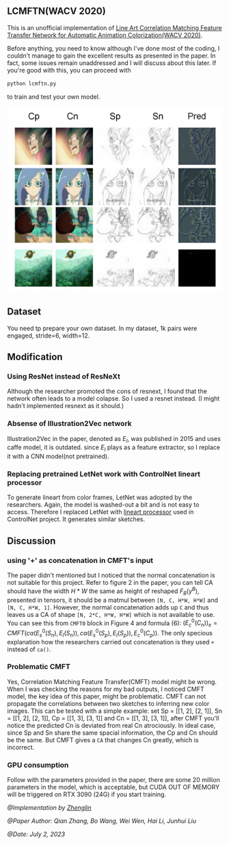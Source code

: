 ## LCMFTN(WACV 2020)

This is an unofficial implementation of [Line Art Correlation Matching Feature Transfer Network for Automatic Animation Colorization(WACV 2020)](https://arxiv.org/abs/2004.06718).

Before anything, you need to know although I've done most of the coding, I couldn't manage to gain the excellent results as presented in the paper. In fact, some issues remain unaddressed and I will discuss about this later. If you're good with this, you can proceed with

```bash
python lcmftn.py
```

to train and test your own model.

<p align="center">
  <img src="https://github.com/ZhenglinPan/LCMFTN-pytorch/blob/master/others/results.png" width="600" alt="accessibility text">
</p>

## Dataset
You need tp prepare your own dataset. In my dataset, 1k pairs were engaged, stride=6, width=12. 

## Modification

### Using ResNet instead of ResNeXt
Although the researcher promoted the cons of resnext, I found that the network often leads to a model colapse. So I used a resnet instead. (I might hadn't implemented resnext as it should.)

### Absense of Illustration2Vec network
Illustration2Vec in the paper, denoted as $E_{I}$, was published in 2015 and uses caffe model, it is outdated. since $E_{I}$ plays as a feature extractor, so I replace it with a CNN model(not pretrained).

### Replacing pretrained LetNet work with ControlNet lineart processor
To generate lineart from color frames, LetNet was adopted by the researchers. Again, the model is washed-out a bit and is not easy to access. Therefore I replaced LetNet with [lineart processor](https://huggingface.co/ControlNet-1-1-preview/control_v11p_sd15_lineart) used in ControlNet project. It generates similar sketches.

## Discussion
### using '+' as concatenation in CMFT's input
The paper didn't mentioned but I noticed that the normal concatenation is not suitable for this project. Refer to figure 2 in the paper, you can tell CA should have the width $H*W$ the same as height of reshaped $F_{B}(y^{B})$, presented in tensors, it should be a matmul between `[N, C, H*W, H*W]` and `[N, C, H*W, 1]`. However, the normal concatenation adds up `C` and thus leaves us a CA of shape `[N, 2*C, H*W, H*W]` which is not available to use. You can see this from `CMFT0` block in Figure 4 and formula (6): $(E_{c}^{0}(C_{n}))_{e}=CMFT(ca(E_{s}^{0}(S_{n}), E_{I}(S_{n})), ca(E_{s}^{0}(S_{p}), E_{I}(S_{p})), E_{c}^{0}(C_{p}))$. The only specious explanation how the researchers carried out concatenation is they used `+` instead of `ca()`.

### Problematic CMFT
Yes, Correlation Matching Feature Transfer(CMFT) model might be wrong.
When I was checking the reasons for my bad outputs, I noticed CMFT model, the key idea of this paper, might be problematic. CMFT can not propagate the correlations between two sketches to inferring new color images. This can be tested with a simple example: set Sp = [[1, 2], [2, 1]], Sn = [[1, 2], [2, 1]], Cp = [[1, 3], [3, 1]] and Cn = [[1, 3], [3, 1]], after CMFT you'll notice the predicted Cn is deviated from real Cn atrociously. In ideal case, since Sp and Sn share the same spacial information, the Cp and Cn should be the same. But CMFT gives a `CA` that changes Cn greatly, which is incorrect. 

### GPU consumption
Follow with the parameters provided in the paper, there are some 20 million parameters in the model, which is acceptable, but CUDA OUT OF MEMORY will be triggered on RTX 3090 (24G) if you start training.

*@Implementation by [Zhenglin](https://github.com/ZhenglinPan)*

*@Paper Author: Qian Zhang, Bo Wang, Wei Wen, Hai Li, Junhui Liu*

*@Date: July 2, 2023*
